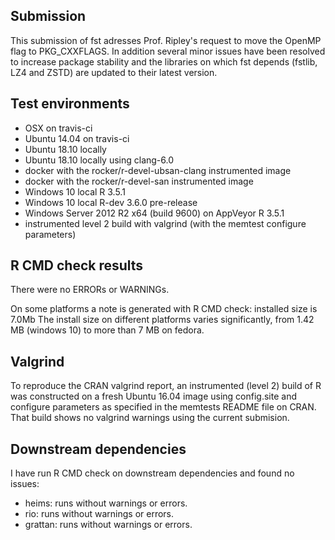 
## Submission

This submission of fst adresses Prof. Ripley's request to move the OpenMP flag to PKG_CXXFLAGS.
In addition several minor issues have been resolved to increase package stability and the
libraries on which fst depends (fstlib, LZ4 and ZSTD) are updated to their latest version.

## Test environments

* OSX on travis-ci
* Ubuntu 14.04 on travis-ci
* Ubuntu 18.10 locally
* Ubuntu 18.10 locally using clang-6.0
* docker with the rocker/r-devel-ubsan-clang instrumented image
* docker with the rocker/r-devel-san instrumented image
* Windows 10 local R 3.5.1
* Windows 10 local R-dev 3.6.0 pre-release
* Windows Server 2012 R2 x64 (build 9600) on AppVeyor R 3.5.1
* instrumented level 2 build with valgrind (with the memtest configure parameters) 

## R CMD check results

There were no ERRORs or WARNINGs.

On some platforms a note is generated with R CMD check:
   installed size is 7.0Mb
The install size on different platforms varies significantly, from 1.42 MB (windows 10) to more than 7 MB on fedora.

## Valgrind

To reproduce the CRAN valgrind report, an instrumented (level 2) build of R was constructed on a fresh Ubuntu 16.04 image using config.site and configure parameters as specified in the memtests README file on CRAN. That build shows no valgrind warnings using the current submision.

## Downstream dependencies

I have run R CMD check on downstream dependencies and found no issues:

* heims: runs without warnings or errors.
* rio: runs without warnings or errors.
* grattan: runs without warnings or errors.
